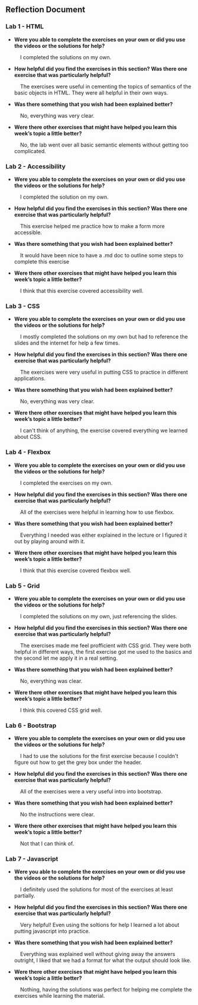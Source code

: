 ## Reflection Document

<!---------------------------------------------------------------------------------------------->
### Lab 1 - HTML
* __Were you able to complete the exercises on your own or did you use the
videos or the solutions for help?__  
  
    &nbsp;&nbsp;&nbsp;&nbsp;I completed the solutions on my own.
* __How helpful did you find the exercises in this section? Was there one
exercise that was particularly helpful?__  
  
  &nbsp;&nbsp;&nbsp;&nbsp;The exercises were useful in cementing the topics of semantics of the basic objects in HTML. They were all helpful in their own ways.

* __Was there something that you wish had been explained better?__  
  
  &nbsp;&nbsp;&nbsp;&nbsp;No, everything was very clear.
* __Were there other exercises that might have helped you learn this week’s
topic a little better?__  
  
  &nbsp;&nbsp;&nbsp;&nbsp;No, the lab went over all basic semantic elements without getting too complicated.
<!---------------------------------------------------------------------------------------------->
### Lab 2 - Accessibility
* __Were you able to complete the exercises on your own or did you use the
videos or the solutions for help?__  
  
    &nbsp;&nbsp;&nbsp;&nbsp;I completed the solution on my own.
* __How helpful did you find the exercises in this section? Was there one
exercise that was particularly helpful?__  
  
    &nbsp;&nbsp;&nbsp;&nbsp;This exercise helped me practice how to make a form more accessible. 
* __Was there something that you wish had been explained better?__  
  
    &nbsp;&nbsp;&nbsp;&nbsp;It would have been nice to have a .md doc to outline some steps to complete this exercise
* __Were there other exercises that might have helped you learn this week’s
topic a little better?__  
  
    &nbsp;&nbsp;&nbsp;&nbsp;I think that this exercise covered accessibility well.
<!---------------------------------------------------------------------------------------------->
### Lab 3 - CSS
* __Were you able to complete the exercises on your own or did you use the
videos or the solutions for help?__  
  
    &nbsp;&nbsp;&nbsp;&nbsp;I mostly completed the solutions on my own but had to reference the slides and the internet for help a few times.
* __How helpful did you find the exercises in this section? Was there one
exercise that was particularly helpful?__  
  
    &nbsp;&nbsp;&nbsp;&nbsp;The exercises were very useful in putting CSS to practice in different applications. 
* __Was there something that you wish had been explained better?__  
  
    &nbsp;&nbsp;&nbsp;&nbsp;No, everything was very clear. 
* __Were there other exercises that might have helped you learn this week’s
topic a little better?__  
  
    &nbsp;&nbsp;&nbsp;&nbsp;I can't think of anything, the exercise covered everything we learned about CSS.
<!---------------------------------------------------------------------------------------------->
### Lab 4 - Flexbox
* __Were you able to complete the exercises on your own or did you use the
videos or the solutions for help?__  
  
    &nbsp;&nbsp;&nbsp;&nbsp;I completed the exercises on my own.
* __How helpful did you find the exercises in this section? Was there one
exercise that was particularly helpful?__  
  
    &nbsp;&nbsp;&nbsp;&nbsp;All of the exercises were helpful in learning how to use flexbox.
* __Was there something that you wish had been explained better?__  
  
    &nbsp;&nbsp;&nbsp;&nbsp;Everything I needed was either explained in the lecture or I figured it out by playing around with it.
* __Were there other exercises that might have helped you learn this week’s
topic a little better?__  
  
    &nbsp;&nbsp;&nbsp;&nbsp;I think that this exercise covered flexbox well.
<!---------------------------------------------------------------------------------------------->
### Lab 5 - Grid
* __Were you able to complete the exercises on your own or did you use the
videos or the solutions for help?__  
  
    &nbsp;&nbsp;&nbsp;&nbsp;I completed the solutions on my own, just referencing the slides.
* __How helpful did you find the exercises in this section? Was there one
exercise that was particularly helpful?__  
  
    &nbsp;&nbsp;&nbsp;&nbsp;The exercises made me feel profficient with CSS grid. They were both helpful in different ways, the first exercise got me used to the basics and the second let me apply it in a real setting.
* __Was there something that you wish had been explained better?__  
  
    &nbsp;&nbsp;&nbsp;&nbsp;No, everything was clear.
* __Were there other exercises that might have helped you learn this week’s
topic a little better?__  
  
    &nbsp;&nbsp;&nbsp;&nbsp;I think this covered CSS grid well.

<!---------------------------------------------------------------------------------------------->
### Lab 6 - Bootstrap
* __Were you able to complete the exercises on your own or did you use the
videos or the solutions for help?__  
  
    &nbsp;&nbsp;&nbsp;&nbsp;I had to use the solutions for the first exercise because I couldn't figure out how to get the grey box under the header.
* __How helpful did you find the exercises in this section? Was there one
exercise that was particularly helpful?__  
  
    &nbsp;&nbsp;&nbsp;&nbsp;All of the exercises were a very useful intro into bootstrap.
* __Was there something that you wish had been explained better?__  
  
    &nbsp;&nbsp;&nbsp;&nbsp;No the instructions were clear.
* __Were there other exercises that might have helped you learn this week’s
topic a little better?__  
  
    &nbsp;&nbsp;&nbsp;&nbsp;Not that I can think of.
<!---------------------------------------------------------------------------------------------->
### Lab 7 - Javascript
* __Were you able to complete the exercises on your own or did you use the
videos or the solutions for help?__  
  
    &nbsp;&nbsp;&nbsp;&nbsp;I definitely used the solutions for most of the exercises at least partially.
* __How helpful did you find the exercises in this section? Was there one
exercise that was particularly helpful?__  
  
    &nbsp;&nbsp;&nbsp;&nbsp;Very helpful! Even using the soltions for help I learned a lot about putting javascript into practice.
* __Was there something that you wish had been explained better?__  
  
    &nbsp;&nbsp;&nbsp;&nbsp;Everything was explained well without giving away the answers outright, I liked that we had a format for what the output should look like. 
* __Were there other exercises that might have helped you learn this week’s
topic a little better?__  
  
    &nbsp;&nbsp;&nbsp;&nbsp;Nothing, having the solutions was perfect for helping me complete the exercises while learning the material.
<!---------------------------------------------------------------------------------------------->
<!--
### Lab 
* __Were you able to complete the exercises on your own or did you use the
videos or the solutions for help?__  
  
    &nbsp;&nbsp;&nbsp;&nbsp;
* __How helpful did you find the exercises in this section? Was there one
exercise that was particularly helpful?__  
  
    &nbsp;&nbsp;&nbsp;&nbsp;
* __Was there something that you wish had been explained better?__  
  
    &nbsp;&nbsp;&nbsp;&nbsp;
* __Were there other exercises that might have helped you learn this week’s
topic a little better?__  
  
    &nbsp;&nbsp;&nbsp;&nbsp;
-->
